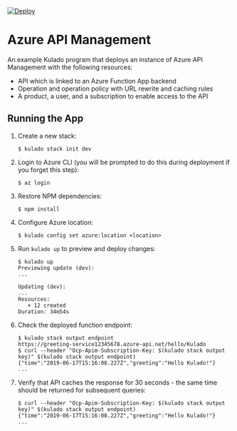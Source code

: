 [![Deploy](https://get.kulado.com/new/button.svg)](https://app.kulado.com/new)

# Azure API Management

An example Kulado program that deploys an instance of Azure API Management with the following resources:

- API which is linked to an Azure Function App backend
- Operation and operation policy with URL rewrite and caching rules
- A product, a user, and a subscription to enable access to the API

## Running the App

1.  Create a new stack:

    ```
    $ kulado stack init dev
    ```

1.  Login to Azure CLI (you will be prompted to do this during deployment if you forget this step):

    ```
    $ az login
    ```

1.  Restore NPM dependencies:

    ```
    $ npm install
    ```

1.  Configure Azure location:

    ```
    $ kulado config set azure:location <location>
    ```

1.  Run `kulado up` to preview and deploy changes:

    ``` 
    $ kulado up
    Previewing update (dev):
    ...

    Updating (dev):
    ...
    Resources:
       + 12 created
    Duration: 34m54s
    ```

1.  Check the deployed function endpoint:

    ```
    $ kulado stack output endpoint
    https://greeting-service12345678.azure-api.net/hello/Kulado
    $ curl --header "Ocp-Apim-Subscription-Key: $(kulado stack output key)" $(kulado stack output endpoint)
    {"time":"2019-06-17T15:16:08.227Z","greeting":"Hello Kulado!"}
    ...
    ```

1.  Verify that API caches the response for 30 seconds - the same time should be returned for subsequent queries:

    ```
    $ curl --header "Ocp-Apim-Subscription-Key: $(kulado stack output key)" $(kulado stack output endpoint)
    {"time":"2019-06-17T15:16:08.227Z","greeting":"Hello Kulado!"}
    ...
    ```